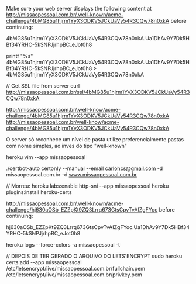 Make sure your web server displays the following content at
http://missaopessoal.com.br/.well-known/acme-challenge/4bMG85u1hjrm1YyX3ODKV5JCkUaVy54R3CQw78n0xkA before continuing:

4bMG85u1hjrm1YyX3ODKV5JCkUaVy54R3CQw78n0xkA.Ua1DhAv9Y7Dk5HBf34YRHC-5kSNPJjrhpBC_eJot0h8





printf "%s" 4bMG85u1hjrm1YyX3ODKV5JCkUaVy54R3CQw78n0xkA.Ua1DhAv9Y7Dk5HBf34YRHC-5kSNPJjrhpBC_eJot0h8 > 4bMG85u1hjrm1YyX3ODKV5JCkUaVy54R3CQw78n0xkA

// Get SSL file from server
curl http://missaopessoal.com.br/ssl/4bMG85u1hjrm1YyX3ODKV5JCkUaVy54R3CQw78n0xkA


http://missaopessoal.com.br/.well-know/acme-challenge/4bMG85u1hjrm1YyX3ODKV5JCkUaVy54R3CQw78n0xkA
http://missaopessoal.com.br/well-know/acme-challenge/4bMG85u1hjrm1YyX3ODKV5JCkUaVy54R3CQw78n0xkA

O server só reconhece um nível de pasta
utilize preferencialmente pastas com nome simples, ao inves do tipo "well-known"


heroku vim --app missaopessoal


./certbot-auto certonly --manual --email carlohcs@gmail.com -d missaopessoal.com.br -d www.missaopessoal.com.br

// Morreu: heroku labs:enable http-sni --app missaopessoal
heroku plugins:install heroku-certs


http://missaopessoal.com.br/.well-known/acme-challenge/hj630aOSb_EZZpKt9ZQ3Lrrq673GtsCpvTvAIZgFYoc before continuing:

hj630aOSb_EZZpKt9ZQ3Lrrq673GtsCpvTvAIZgFYoc.Ua1DhAv9Y7Dk5HBf34YRHC-5kSNPJjrhpBC_eJot0h8


heroku logs --force-colors -a missaopessoal -t


// DEPOIS DE TER GERADO O ARQUIVO DO LETS'ENCRYPT
sudo heroku certs:add --app missaopessoal /etc/letsencrypt/live/missaopessoal.com.br/fullchain.pem /etc/letsencrypt/live/missaopessoal.com.br/privkey.pem

